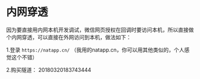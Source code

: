 # 内网穿透
因为要直接用内网本机开发调试，微信网页授权在回调时要访问本机，所以直接做个内网穿透，可以直接在外网访问到本机，做法如下：

1.登录 `https://natapp.cn/` （我用的natapp.cn，你可以用其他类似的，个人感觉这个不错）

2.购买隧道：
20180320183743444



